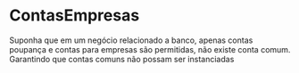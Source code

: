 # ContasEmpresas
 Suponha que em um negócio relacionado a banco, apenas contas poupança e contas para  empresas são permitidas, não existe conta comum.  Garantindo que contas comuns não possam ser instanciadas
